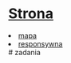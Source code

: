 # [Strona](https://kysioo.github.io)

<li><a href="https://kysioo.github.io/blob/master/cern.html">mapa</a></li>
<li><a href="https://kysioo.github.io/respons.html">responsywna</a></li>
# zadania
